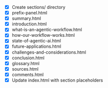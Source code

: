 - [x] Create sections/ directory
- [x] prefix-panel.html
- [x] summary.html
- [x] introduction.html
- [x] what-is-an-agentic-workflow.html
- [x] how-our-workflow-works.html
- [x] state-of-agentic-ai.html
- [x] future-applications.html
- [x] challenges-and-considerations.html
- [x] conclusion.html
- [x] glossary.html
- [x] sources.html
- [x] comments.html
- [x] Update index.html with section placeholders 